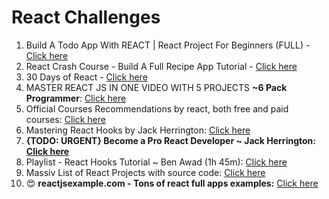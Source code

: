 # React Challenges

1. Build A Todo App With REACT | React Project For Beginners (FULL) - [Click here](https://www.youtube.com/watch?v=pCA4qpQDZD8)
2. React Crash Course - Build A Full Recipe App Tutorial - [Click here](https://www.youtube.com/watch?v=xc4uOzlndAk)
3. 30 Days of React - [Click here](https://github.com/Asabeneh/30-Days-Of-React)
4. MASTER REACT JS IN ONE VIDEO WITH 5 PROJECTS **~6 Pack Programmer**: [Click here](https://www.youtube.com/watch?v=b50zSyLiCYQ)
5. Official Courses Recommendations by react, both free and paid courses: [Click here](https://reactjs.org/community/courses.html)
6. Mastering React Hooks by Jack Herrington: [Click here](https://www.youtube.com/watch?v=zM_ZiSl2n2E)
7. **{TODO: URGENT} Become a Pro React Developer ~ Jack Herrington: [Click here](https://www.youtube.com/playlist?list=PLNqp92_EXZBJs6rKouX5U8-tWJgTLaeKv)**
8. Playlist - React Hooks Tutorial ~ Ben Awad (1h 45m): [Click here](https://www.youtube.com/playlist?list=PLN3n1USn4xlmyw3ebYuZmGp60mcENitdM)
9. Massiv List of React Projects with source code: [Click here](https://reactjsexample.com/tag/blog/)
10. 😍 **reactjsexample.com - Tons of react full apps examples:** [Click here](https://reactjsexample.com)

